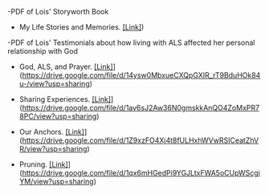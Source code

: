 -PDF of Lois' Storyworth Book

 - My Life Stories and Memories. [[Link]](https://drive.google.com/file/d/1H9vEYw2IVeJgDaL_iM08ToczZhqoxMRj/view?usp=sharing))
  

-PDF of Lois' Testimonials about how living with ALS affected her personal relationship with God


- God, ALS, and Prayer. [[Link]](https://doi.org/10.13225/j.cnki.jccs.2023.0095)](https://drive.google.com/file/d/14ysw0MbxueCXQpGXIR_rT9BduHOk84u-/view?usp=sharing)

- Sharing Experiences. [[Link]](https://doi.org/10.13225/j.cnki.jccs.2022.0680)](https://drive.google.com/file/d/1av6sJ2Aw36N0gmskkAnQO4ZoMxPR78PC/view?usp=sharing)

- Our Anchors. [[Link]](https://doi.org/10.1109/LCOMM.2021.3081593)](https://drive.google.com/file/d/1Z9xzFO4Xj4t8fULHxhWVwRSICeatZhVR/view?usp=sharing)

- Pruning. [[Link]](https://doi.org/10.1109/LCOMM.2021.3081593)](https://drive.google.com/file/d/1qx6mHGedPi9YGJLtxFWA5oCUpWScgiYM/view?usp=sharing)
